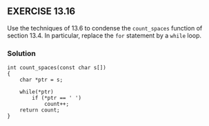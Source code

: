 ## EXERCISE 13.16

Use the techniques of 13.6 to condense the `count_spaces` function of section 13.4. In particular, replace the `for` statement by a `while` loop.

### Solution 
```
int count_spaces(const char s[])
{
    char *ptr = s;
    
    while(*ptr)
        if (*ptr == ' ')
            count++;
    return count;
}
```
